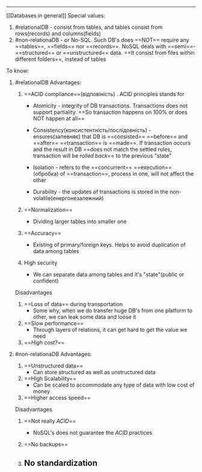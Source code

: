 ***
[[Databases in general]]
Special values:
1. #relationalDB - consist from tables, and tables consist from rows(records) and columns(fields)
2. #non-relationaDB - or No-SQL. Such DB's does ==NOT== require any ==tables==, ==fields== nor ==records==. NoSQL deals with ==semi==-==structured== or ==unstructured== data. ==It consist from files within different folders==, instead of tables 

To know:
1. #relationalDB 
	Advantages:
	1. ==ACID compliance==(відповіність) . ACID principles stands for  
		- Atomicity - integrity of DB transactions. Transactions does not support partiality. ==So transaction happens on 100% or does NOT happen at all==
		
		- Consistency(консистентність/послідовність) - ensures(запевняє) that DB is ==consisted== ==before== and ==after== ==transaction== is ==made==. If transaction occurs and the result in DB ==does not match the settled rules, transaction will be *rolled back*== to the previous "state"
		
		- Isolation - refers to the ==concurrent== ==execution==(обробка) of ==transaction==, process in one, will not affect the other 
		
		- Durability - the updates of transactions is stored in the non-volatile(енергонезалежний)
	
	2. ==Normalization==
		- Dividing larger tables into smaller one
	
	3. ==Accuracy==
		- Existing of primary/foreign keys. Helps to avoid duplication of data among tables 
	
	4. High security
		- We can separate data among tables and it's "state"(public or confident)
	
	Disadvantages
	1. ==Loss of data== during transportation 
		- Some why, when we do transfer huge DB's from one platform to other, we can leak some data and loose it 
	2. ==Slow performance== 
		- Through layers of relations, it can get hard to get the value we need
	3. ==*High cost?*==

2. #non-relationaDB 
	Advantages:
	1. ==Unstructured data==
		- Can store structured as well as unstructured data
	2. ==High Scalability== 
		- Can be scaled to accommodate any type of data with low cost of money 
	3. ==Higher access speed==  
	
	Disadvantages
	1. ==Not really *ACID*== 
		- NoSQL's does not guarantee the *ACID* practices 
	
	2. ==No backups== 
	
	3. No standardization 
		- 